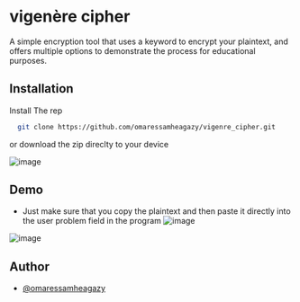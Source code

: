 # vigenère cipher

A simple encryption tool that uses a keyword to encrypt your plaintext, and offers multiple options to demonstrate the process for educational purposes.
## Installation

Install The rep 

```bash
  git clone https://github.com/omaressamheagazy/vigenre_cipher.git
```
or download the zip direclty to your device

![image](https://github.com/omaressamheagazy/vigenre_cipher/assets/68665060/26b65c81-e6c4-437a-be29-05d61fa315d6)

## Demo
* Just make sure that you copy the plaintext and then paste it directly into the user problem field in the program
![image](https://github.com/omaressamheagazy/vigenre_cipher/assets/68665060/0cec5276-dc98-4f52-ba02-1b052df0f74f)

![image](https://github.com/omaressamheagazy/vigenre_cipher/assets/68665060/36fe86ba-7f0d-4e5f-8f15-e3a87d282cc3)



## Author

- [@omaressamheagazy](https://github.com/omaressamheagazy)

